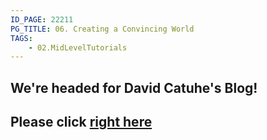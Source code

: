 ```yaml
---
ID_PAGE: 22211
PG_TITLE: 06. Creating a Convincing World
TAGS:
    - 02.MidLevelTutorials
---
```

## We're headed for David Catuhe's Blog!

## Please click [right here](http://blogs.msdn.com/b/eternalcoding/archive/2013/08/06/babylon-js-creating-a-convincing-world-for-your-game-with-custom-shaders-height-maps-and-skyboxes.aspx)
